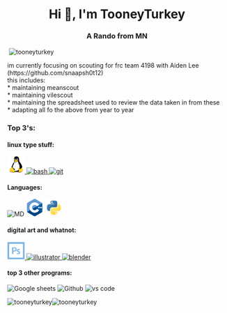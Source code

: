 <h1 align="center">Hi 👋, I'm TooneyTurkey</h1>
<h3 align="center">A Rando from MN</h3> 

<!-- githubstats thing -->
<p>&nbsp;<img align="center" src="https://github-readme-stats.vercel.app/api?username=tooneyturkey&show_icons=true&locale=en" alt="tooneyturkey" /></p>
im currently focusing on scouting for frc team 4198 with Aiden Lee (https://github.com/snaapsh0t12)
<br>
this includes: <br>
* maintaining meanscout <br>
* maintaining vilescout <br>
* maintaining the spreadsheet used to review the data taken in from these <br>
* adapting all fo the above from year to year <br>

<!-- languages and tools bit -->
<h3 align="left">Top 3's:</h3>
<h4 align="left">linux type stuff:</h4>
<p align="left"> 
<a href="https://www.linux.org/" target="_blank" rel="noreferrer"> <img src="https://raw.githubusercontent.com/devicons/devicon/master/icons/linux/linux-original.svg" alt="linux" width="40" height="40"/> </a>
<a href="https://www.gnu.org/software/bash/" target="_blank" rel="noreferrer"> <img src="https://www.vectorlogo.zone/logos/gnu_bash/gnu_bash-icon.svg" alt="bash" width="40" height="40"/> </a> 
<a href="https://git-scm.com/" target="_blank" rel="noreferrer"> <img src="https://www.vectorlogo.zone/logos/git-scm/git-scm-icon.svg" alt="git" width="40" height="40"/> </a> 
<h4 align="left">Languages:</h4>
<p align="left"> 
<img src="https://cdn.jsdelivr.net/gh/devicons/devicon/icons/markdown/markdown-original.svg"  alt="MD" width="40" height="40/>
 </p> 
<a href="https://www.w3schools.com/cpp/" target="_blank" rel="noreferrer"> <img src="https://raw.githubusercontent.com/devicons/devicon/master/icons/cplusplus/cplusplus-original.svg" alt="cplusplus" width="40" height="40"/> </a> 
<a href="https://www.python.org" target="_blank" rel="noreferrer"> <img src="https://raw.githubusercontent.com/devicons/devicon/master/icons/python/python-original.svg" alt="python" width="40" height="40"/> </a>
<h4 align="left">digital art and whatnot:</h4>
<p align="left"> 
<a href="https://www.photoshop.com/en" target="_blank" rel="noreferrer"> <img src="https://raw.githubusercontent.com/devicons/devicon/master/icons/photoshop/photoshop-line.svg" alt="photoshop" width="40" height="40"/> </a>
<a href="https://www.adobe.com/in/products/illustrator.html" target="_blank" rel="noreferrer"> <img src="https://www.vectorlogo.zone/logos/adobe_illustrator/adobe_illustrator-icon.svg" alt="illustrator" width="40" height="40"/> </a> 
<a href="https://www.blender.org/" target="_blank" rel="noreferrer"> <img src="https://download.blender.org/branding/community/blender_community_badge_white.svg" alt="blender" width="40" height="40"/> </a>
<h4 align="left">top 3 other programs:</h4>
<p align="left"> 
<img src="https://ssl.gstatic.com/docs/spreadsheets/favicon3.ico"  alt="Google sheets" width="40" height="40"/>
<img src="https://cdn.jsdelivr.net/gh/devicons/devicon/icons/github/github-original.svg" alt="Github" width="40" height="40" />
<img src="https://cdn.jsdelivr.net/gh/devicons/devicon/icons/vscode/vscode-original.svg" alt="vs code" width="40" height="40"/>


 
 
<p><img align="left" src="https://github-readme-stats.vercel.app/api/top-langs?username=tooneyturkey&show_icons=true&locale=en&layout=compact" alt="tooneyturkey" /></p>


<p><img align="left" src="https://github-readme-streak-stats.herokuapp.com/?user=tooneyturkey&" alt="tooneyturkey" /></p>

